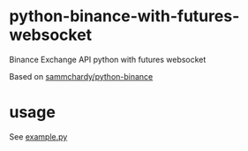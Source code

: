 # python-binance-with-futures-websocket

Binance Exchange API python with futures websocket


Based on [sammchardy/python-binance](https://github.com/sammchardy/python-binance)

# usage

See [example.py](https://github.com/pnpn521521/python-binance-with-futures-websocket/blob/master/example.py)
